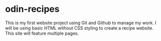 # odin-recipes

This is my first website project using Git and Github to manage my work. I will be using basic HTML without CSS styling to create a recipe website. This site will feature multiple pages. 
